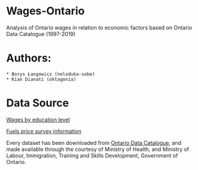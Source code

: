 # Wages-Ontario
Analysis of Ontario wages in relation to economic factors based on Ontario Data Catalogue (1997-2019)

# Authors:
    * Borys Łangowicz (neloduka-sobe)
    * Kian Dianati (oktagonia)

# Data Source

[Wages by education level](https://data.ontario.ca/dataset/wages-by-education-level)

[Fuels price survey information](https://data.ontario.ca/dataset/fuels-price-survey-information)


Every dataset has been downloaded from [Ontario Data Catalogue](data.ontario.ca), and made available through the courtesy of Ministry of Health, and Ministry of Labour, Immigration, Training and Skills Development, Government of Ontario.
